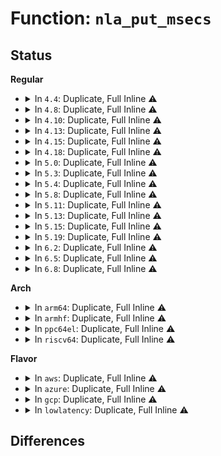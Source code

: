 # Function: <code>nla_put_msecs</code>

## Status
<b>Regular</b>
<ul>
<li>
<details>
<summary>In <code>4.4</code>: Duplicate, Full Inline ⚠️</summary>

**Collision:** Static Duplication

**Inline:** Full

**Transformation:** False

**Instances:**

```
In net/core/neighbour.c (ffffffff8172624c)
Location: include/net/netlink.h:955
Inline: True
Inline callers:
  - net/core/neighbour.c:neightbl_fill_parms
  - net/core/neighbour.c:neightbl_fill_parms
  - net/core/neighbour.c:neightbl_fill_parms
  - net/core/neighbour.c:neightbl_fill_parms
  - net/core/neighbour.c:neightbl_fill_parms
  - net/core/neighbour.c:neightbl_fill_parms
  - net/core/neighbour.c:neightbl_fill_parms
  - net/core/neighbour.c:neightbl_fill_parms
```
```
In net/ipv4/tcp_metrics.c (ffffffff81781224)
Location: include/net/netlink.h:955
Inline: True
Inline callers:
  - net/ipv4/tcp_metrics.c:tcp_metrics_fill_info
  - net/ipv4/tcp_metrics.c:tcp_metrics_fill_info
```
</details>
</li>
<li>
<details>
<summary>In <code>4.8</code>: Duplicate, Full Inline ⚠️</summary>

**Collision:** Static Duplication

**Inline:** Full

**Transformation:** False

**Instances:**

```
In net/core/neighbour.c (ffffffff8178fd04)
Location: include/net/netlink.h:978
Inline: True
Inline callers:
  - net/core/neighbour.c:neightbl_fill_parms
  - net/core/neighbour.c:neightbl_fill_parms
  - net/core/neighbour.c:neightbl_fill_parms
  - net/core/neighbour.c:neightbl_fill_parms
  - net/core/neighbour.c:neightbl_fill_parms
  - net/core/neighbour.c:neightbl_fill_parms
  - net/core/neighbour.c:neightbl_fill_parms
  - net/core/neighbour.c:neightbl_fill_parms
```
```
In net/ipv4/tcp_metrics.c (ffffffff817ee970)
Location: include/net/netlink.h:978
Inline: True
Inline callers:
  - net/ipv4/tcp_metrics.c:tcp_metrics_fill_info
  - net/ipv4/tcp_metrics.c:tcp_metrics_fill_info
```
</details>
</li>
<li>
<details>
<summary>In <code>4.10</code>: Duplicate, Full Inline ⚠️</summary>

**Collision:** Static Duplication

**Inline:** Full

**Transformation:** False

**Instances:**

```
In net/core/neighbour.c (ffffffff817bd5b4)
Location: include/net/netlink.h:978
Inline: True
Inline callers:
  - net/core/neighbour.c:neightbl_fill_parms
  - net/core/neighbour.c:neightbl_fill_parms
  - net/core/neighbour.c:neightbl_fill_parms
  - net/core/neighbour.c:neightbl_fill_parms
  - net/core/neighbour.c:neightbl_fill_parms
  - net/core/neighbour.c:neightbl_fill_parms
  - net/core/neighbour.c:neightbl_fill_parms
  - net/core/neighbour.c:neightbl_fill_parms
```
```
In net/ipv4/tcp_metrics.c (ffffffff8181f380)
Location: include/net/netlink.h:978
Inline: True
Inline callers:
  - net/ipv4/tcp_metrics.c:tcp_metrics_fill_info
  - net/ipv4/tcp_metrics.c:tcp_metrics_fill_info
```
</details>
</li>
<li>
<details>
<summary>In <code>4.13</code>: Duplicate, Full Inline ⚠️</summary>

**Collision:** Static Duplication

**Inline:** Full

**Transformation:** False

**Instances:**

```
In net/core/neighbour.c (ffffffff817dbce1)
Location: include/net/netlink.h:990
Inline: True
Inline callers:
  - net/core/neighbour.c:neightbl_fill_parms
  - net/core/neighbour.c:neightbl_fill_parms
  - net/core/neighbour.c:neightbl_fill_parms
  - net/core/neighbour.c:neightbl_fill_parms
  - net/core/neighbour.c:neightbl_fill_parms
  - net/core/neighbour.c:neightbl_fill_parms
  - net/core/neighbour.c:neightbl_fill_parms
  - net/core/neighbour.c:neightbl_fill_parms
```
```
In net/ipv4/tcp_metrics.c (ffffffff8183ff39)
Location: include/net/netlink.h:990
Inline: True
Inline callers:
  - net/ipv4/tcp_metrics.c:tcp_metrics_fill_info
  - net/ipv4/tcp_metrics.c:tcp_metrics_fill_info
```
</details>
</li>
<li>
<details>
<summary>In <code>4.15</code>: Duplicate, Full Inline ⚠️</summary>

**Collision:** Static Duplication

**Inline:** Full

**Transformation:** False

**Instances:**

```
In net/core/neighbour.c (ffffffff81856782)
Location: include/net/netlink.h:1031
Inline: True
Inline callers:
  - net/core/neighbour.c:neightbl_fill_parms
  - net/core/neighbour.c:neightbl_fill_parms
  - net/core/neighbour.c:neightbl_fill_parms
  - net/core/neighbour.c:neightbl_fill_parms
  - net/core/neighbour.c:neightbl_fill_parms
  - net/core/neighbour.c:neightbl_fill_parms
  - net/core/neighbour.c:neightbl_fill_parms
  - net/core/neighbour.c:neightbl_fill_parms
```
```
In net/ipv4/tcp_metrics.c (ffffffff818bf2de)
Location: include/net/netlink.h:1031
Inline: True
Inline callers:
  - net/ipv4/tcp_metrics.c:tcp_metrics_fill_info
  - net/ipv4/tcp_metrics.c:tcp_metrics_fill_info
```
</details>
</li>
<li>
<details>
<summary>In <code>4.18</code>: Duplicate, Full Inline ⚠️</summary>

**Collision:** Static Duplication

**Inline:** Full

**Transformation:** False

**Instances:**

```
In net/core/neighbour.c (ffffffff818a20cd)
Location: include/net/netlink.h:1031
Inline: True
Inline callers:
  - net/core/neighbour.c:neightbl_fill_parms
  - net/core/neighbour.c:neightbl_fill_parms
  - net/core/neighbour.c:neightbl_fill_parms
  - net/core/neighbour.c:neightbl_fill_parms
  - net/core/neighbour.c:neightbl_fill_parms
  - net/core/neighbour.c:neightbl_fill_parms
  - net/core/neighbour.c:neightbl_fill_parms
  - net/core/neighbour.c:neightbl_fill_parms
```
```
In net/ipv4/tcp_metrics.c (ffffffff81914f6e)
Location: include/net/netlink.h:1031
Inline: True
Inline callers:
  - net/ipv4/tcp_metrics.c:tcp_metrics_fill_info
  - net/ipv4/tcp_metrics.c:tcp_metrics_fill_info
```
</details>
</li>
<li>
<details>
<summary>In <code>5.0</code>: Duplicate, Full Inline ⚠️</summary>

**Collision:** Static Duplication

**Inline:** Full

**Transformation:** False

**Instances:**

```
In net/core/neighbour.c (ffffffff818c52ad)
Location: include/net/netlink.h:1174
Inline: True
Inline callers:
  - net/core/neighbour.c:neightbl_fill_parms
  - net/core/neighbour.c:neightbl_fill_parms
  - net/core/neighbour.c:neightbl_fill_parms
  - net/core/neighbour.c:neightbl_fill_parms
  - net/core/neighbour.c:neightbl_fill_parms
  - net/core/neighbour.c:neightbl_fill_parms
  - net/core/neighbour.c:neightbl_fill_parms
  - net/core/neighbour.c:neightbl_fill_parms
```
```
In net/ipv4/tcp_metrics.c (ffffffff8194371e)
Location: include/net/netlink.h:1174
Inline: True
Inline callers:
  - net/ipv4/tcp_metrics.c:tcp_metrics_fill_info
  - net/ipv4/tcp_metrics.c:tcp_metrics_fill_info
```
</details>
</li>
<li>
<details>
<summary>In <code>5.3</code>: Duplicate, Full Inline ⚠️</summary>

**Collision:** Static Duplication

**Inline:** Full

**Transformation:** False

**Instances:**

```
In net/core/neighbour.c (ffffffff8191130d)
Location: include/net/netlink.h:1432
Inline: True
Inline callers:
  - net/core/neighbour.c:neightbl_fill_parms
  - net/core/neighbour.c:neightbl_fill_parms
  - net/core/neighbour.c:neightbl_fill_parms
  - net/core/neighbour.c:neightbl_fill_parms
  - net/core/neighbour.c:neightbl_fill_parms
  - net/core/neighbour.c:neightbl_fill_parms
  - net/core/neighbour.c:neightbl_fill_parms
  - net/core/neighbour.c:neightbl_fill_parms
```
```
In net/ipv4/tcp_metrics.c (ffffffff819a7cdf)
Location: include/net/netlink.h:1432
Inline: True
Inline callers:
  - net/ipv4/tcp_metrics.c:tcp_metrics_fill_info
  - net/ipv4/tcp_metrics.c:tcp_metrics_fill_info
```
</details>
</li>
<li>
<details>
<summary>In <code>5.4</code>: Duplicate, Full Inline ⚠️</summary>

**Collision:** Static Duplication

**Inline:** Full

**Transformation:** False

**Instances:**

```
In net/core/neighbour.c (ffffffff819433aa)
Location: include/net/netlink.h:1432
Inline: True
Inline callers:
  - net/core/neighbour.c:neightbl_fill_parms
  - net/core/neighbour.c:neightbl_fill_parms
  - net/core/neighbour.c:neightbl_fill_parms
  - net/core/neighbour.c:neightbl_fill_parms
  - net/core/neighbour.c:neightbl_fill_parms
  - net/core/neighbour.c:neightbl_fill_parms
  - net/core/neighbour.c:neightbl_fill_parms
  - net/core/neighbour.c:neightbl_fill_parms
```
```
In net/ipv4/tcp_metrics.c (ffffffff819ded6f)
Location: include/net/netlink.h:1432
Inline: True
Inline callers:
  - net/ipv4/tcp_metrics.c:tcp_metrics_fill_info
  - net/ipv4/tcp_metrics.c:tcp_metrics_fill_info
```
</details>
</li>
<li>
<details>
<summary>In <code>5.8</code>: Duplicate, Full Inline ⚠️</summary>

**Collision:** Static Duplication

**Inline:** Full

**Transformation:** False

**Instances:**

```
In net/core/neighbour.c (ffffffff81a139ea)
Location: include/net/netlink.h:1484
Inline: True
Inline callers:
  - net/core/neighbour.c:neightbl_fill_parms
  - net/core/neighbour.c:neightbl_fill_parms
  - net/core/neighbour.c:neightbl_fill_parms
  - net/core/neighbour.c:neightbl_fill_parms
  - net/core/neighbour.c:neightbl_fill_parms
  - net/core/neighbour.c:neightbl_fill_parms
  - net/core/neighbour.c:neightbl_fill_parms
  - net/core/neighbour.c:neightbl_fill_parms
```
```
In net/ipv4/tcp_metrics.c (ffffffff81acbd91)
Location: include/net/netlink.h:1484
Inline: True
Inline callers:
  - net/ipv4/tcp_metrics.c:tcp_metrics_fill_info
  - net/ipv4/tcp_metrics.c:tcp_metrics_fill_info
```
</details>
</li>
<li>
<details>
<summary>In <code>5.11</code>: Duplicate, Full Inline ⚠️</summary>

**Collision:** Static Duplication

**Inline:** Full

**Transformation:** False

**Instances:**

```
In net/core/neighbour.c (ffffffff81a13d0a)
Location: include/net/netlink.h:1497
Inline: True
Inline callers:
  - net/core/neighbour.c:neightbl_fill_parms
  - net/core/neighbour.c:neightbl_fill_parms
  - net/core/neighbour.c:neightbl_fill_parms
  - net/core/neighbour.c:neightbl_fill_parms
  - net/core/neighbour.c:neightbl_fill_parms
  - net/core/neighbour.c:neightbl_fill_parms
  - net/core/neighbour.c:neightbl_fill_parms
  - net/core/neighbour.c:neightbl_fill_parms
```
```
In net/ipv4/tcp_metrics.c (ffffffff81ad7d51)
Location: include/net/netlink.h:1497
Inline: True
Inline callers:
  - net/ipv4/tcp_metrics.c:tcp_metrics_fill_info
  - net/ipv4/tcp_metrics.c:tcp_metrics_fill_info
```
</details>
</li>
<li>
<details>
<summary>In <code>5.13</code>: Duplicate, Full Inline ⚠️</summary>

**Collision:** Static Duplication

**Inline:** Full

**Transformation:** False

**Instances:**

```
In net/core/neighbour.c (ffffffff819fa57a)
Location: include/net/netlink.h:1497
Inline: True
Inline callers:
  - net/core/neighbour.c:neightbl_fill_parms
  - net/core/neighbour.c:neightbl_fill_parms
  - net/core/neighbour.c:neightbl_fill_parms
  - net/core/neighbour.c:neightbl_fill_parms
  - net/core/neighbour.c:neightbl_fill_parms
  - net/core/neighbour.c:neightbl_fill_parms
  - net/core/neighbour.c:neightbl_fill_parms
  - net/core/neighbour.c:neightbl_fill_parms
```
```
In net/ipv4/tcp_metrics.c (ffffffff81ac2ecd)
Location: include/net/netlink.h:1497
Inline: True
Inline callers:
  - net/ipv4/tcp_metrics.c:tcp_metrics_fill_info
  - net/ipv4/tcp_metrics.c:tcp_metrics_fill_info
```
</details>
</li>
<li>
<details>
<summary>In <code>5.15</code>: Duplicate, Full Inline ⚠️</summary>

**Collision:** Static Duplication

**Inline:** Full

**Transformation:** False

**Instances:**

```
In net/core/neighbour.c (ffffffff81aabbea)
Location: include/net/netlink.h:1497
Inline: True
Inline callers:
  - net/core/neighbour.c:neightbl_fill_parms
  - net/core/neighbour.c:neightbl_fill_parms
  - net/core/neighbour.c:neightbl_fill_parms
  - net/core/neighbour.c:neightbl_fill_parms
  - net/core/neighbour.c:neightbl_fill_parms
  - net/core/neighbour.c:neightbl_fill_parms
  - net/core/neighbour.c:neightbl_fill_parms
  - net/core/neighbour.c:neightbl_fill_parms
```
```
In net/ipv4/tcp_metrics.c (ffffffff81b80a8a)
Location: include/net/netlink.h:1497
Inline: True
Inline callers:
  - net/ipv4/tcp_metrics.c:tcp_metrics_fill_info
  - net/ipv4/tcp_metrics.c:tcp_metrics_fill_info
```
</details>
</li>
<li>
<details>
<summary>In <code>5.19</code>: Duplicate, Full Inline ⚠️</summary>

**Collision:** Static Duplication

**Inline:** Full

**Transformation:** False

**Instances:**

```
In net/core/neighbour.c (ffffffff81c24947)
Location: include/net/netlink.h:1497
Inline: True
Inline callers:
  - net/core/neighbour.c:neightbl_fill_parms
  - net/core/neighbour.c:neightbl_fill_parms
  - net/core/neighbour.c:neightbl_fill_parms
  - net/core/neighbour.c:neightbl_fill_parms
  - net/core/neighbour.c:neightbl_fill_parms
  - net/core/neighbour.c:neightbl_fill_parms
  - net/core/neighbour.c:neightbl_fill_parms
  - net/core/neighbour.c:neightbl_fill_parms
```
```
In net/ipv4/tcp_metrics.c (ffffffff81d10e90)
Location: include/net/netlink.h:1497
Inline: True
Inline callers:
  - net/ipv4/tcp_metrics.c:tcp_metrics_fill_info
  - net/ipv4/tcp_metrics.c:tcp_metrics_fill_info
```
</details>
</li>
<li>
<details>
<summary>In <code>6.2</code>: Duplicate, Full Inline ⚠️</summary>

**Collision:** Static Duplication

**Inline:** Full

**Transformation:** False

**Instances:**

```
In net/core/neighbour.c (ffffffff81dd6c3a)
Location: include/net/netlink.h:1546
Inline: True
Inline callers:
  - net/core/neighbour.c:neightbl_fill_parms
  - net/core/neighbour.c:neightbl_fill_parms
  - net/core/neighbour.c:neightbl_fill_parms
  - net/core/neighbour.c:neightbl_fill_parms
  - net/core/neighbour.c:neightbl_fill_parms
  - net/core/neighbour.c:neightbl_fill_parms
  - net/core/neighbour.c:neightbl_fill_parms
  - net/core/neighbour.c:neightbl_fill_parms
  - net/core/neighbour.c:neightbl_fill_parms
```
```
In net/ipv4/tcp_metrics.c (ffffffff81ed6c10)
Location: include/net/netlink.h:1546
Inline: True
Inline callers:
  - net/ipv4/tcp_metrics.c:tcp_metrics_fill_info
  - net/ipv4/tcp_metrics.c:tcp_metrics_fill_info
```
</details>
</li>
<li>
<details>
<summary>In <code>6.5</code>: Duplicate, Full Inline ⚠️</summary>

**Collision:** Static Duplication

**Inline:** Full

**Transformation:** False

**Instances:**

```
In net/core/neighbour.c (ffffffff81e47a6a)
Location: include/net/netlink.h:1547
Inline: True
Inline callers:
  - net/core/neighbour.c:neightbl_fill_parms
  - net/core/neighbour.c:neightbl_fill_parms
  - net/core/neighbour.c:neightbl_fill_parms
  - net/core/neighbour.c:neightbl_fill_parms
  - net/core/neighbour.c:neightbl_fill_parms
  - net/core/neighbour.c:neightbl_fill_parms
  - net/core/neighbour.c:neightbl_fill_parms
  - net/core/neighbour.c:neightbl_fill_parms
  - net/core/neighbour.c:neightbl_fill_parms
```
```
In net/ipv4/tcp_metrics.c (ffffffff81f35bad)
Location: include/net/netlink.h:1547
Inline: True
Inline callers:
  - net/ipv4/tcp_metrics.c:tcp_metrics_fill_info
  - net/ipv4/tcp_metrics.c:tcp_metrics_fill_info
```
</details>
</li>
<li>
<details>
<summary>In <code>6.8</code>: Duplicate, Full Inline ⚠️</summary>

**Collision:** Static Duplication

**Inline:** Full

**Transformation:** False

**Instances:**

```
In net/core/neighbour.c (ffffffff81f0671a)
Location: include/net/netlink.h:1623
Inline: True
Inline callers:
  - net/core/neighbour.c:neightbl_fill_parms
  - net/core/neighbour.c:neightbl_fill_parms
  - net/core/neighbour.c:neightbl_fill_parms
  - net/core/neighbour.c:neightbl_fill_parms
  - net/core/neighbour.c:neightbl_fill_parms
  - net/core/neighbour.c:neightbl_fill_parms
  - net/core/neighbour.c:neightbl_fill_parms
  - net/core/neighbour.c:neightbl_fill_parms
  - net/core/neighbour.c:neightbl_fill_parms
```
```
In net/ipv4/tcp_metrics.c (ffffffff81ffbc5d)
Location: include/net/netlink.h:1623
Inline: True
Inline callers:
  - net/ipv4/tcp_metrics.c:tcp_metrics_fill_info
  - net/ipv4/tcp_metrics.c:tcp_metrics_fill_info
```
</details>
</li>
</ul>
<b>Arch</b>
<ul>
<li>
<details>
<summary>In <code>arm64</code>: Duplicate, Full Inline ⚠️</summary>

**Collision:** Static Duplication

**Inline:** Full

**Transformation:** False

**Instances:**

```
In net/core/neighbour.c (ffff800010be2cac)
Location: include/net/netlink.h:1432
Inline: True
Inline callers:
  - net/core/neighbour.c:neightbl_fill_parms
  - net/core/neighbour.c:neightbl_fill_parms
  - net/core/neighbour.c:neightbl_fill_parms
  - net/core/neighbour.c:neightbl_fill_parms
  - net/core/neighbour.c:neightbl_fill_parms
  - net/core/neighbour.c:neightbl_fill_parms
  - net/core/neighbour.c:neightbl_fill_parms
  - net/core/neighbour.c:neightbl_fill_parms
```
```
In net/ipv4/tcp_metrics.c (ffff800010c91f1c)
Location: include/net/netlink.h:1432
Inline: True
Inline callers:
  - net/ipv4/tcp_metrics.c:tcp_metrics_fill_info
  - net/ipv4/tcp_metrics.c:tcp_metrics_fill_info
```
</details>
</li>
<li>
<details>
<summary>In <code>armhf</code>: Duplicate, Full Inline ⚠️</summary>

**Collision:** Static Duplication

**Inline:** Full

**Transformation:** False

**Instances:**

```
In net/core/neighbour.c (c0cfdc80)
Location: include/net/netlink.h:1432
Inline: True
Inline callers:
  - net/core/neighbour.c:neightbl_fill_parms
  - net/core/neighbour.c:neightbl_fill_parms
  - net/core/neighbour.c:neightbl_fill_parms
  - net/core/neighbour.c:neightbl_fill_parms
  - net/core/neighbour.c:neightbl_fill_parms
  - net/core/neighbour.c:neightbl_fill_parms
  - net/core/neighbour.c:neightbl_fill_parms
  - net/core/neighbour.c:neightbl_fill_parms
```
```
In net/ipv4/tcp_metrics.c (c0da0bf0)
Location: include/net/netlink.h:1432
Inline: True
Inline callers:
  - net/ipv4/tcp_metrics.c:tcp_metrics_fill_info
  - net/ipv4/tcp_metrics.c:tcp_metrics_fill_info
```
</details>
</li>
<li>
<details>
<summary>In <code>ppc64el</code>: Duplicate, Full Inline ⚠️</summary>

**Collision:** Static Duplication

**Inline:** Full

**Transformation:** False

**Instances:**

```
In net/core/neighbour.c (c000000000cc6a8c)
Location: include/net/netlink.h:1432
Inline: True
Inline callers:
  - net/core/neighbour.c:neightbl_fill_parms
  - net/core/neighbour.c:neightbl_fill_parms
  - net/core/neighbour.c:neightbl_fill_parms
  - net/core/neighbour.c:neightbl_fill_parms
  - net/core/neighbour.c:neightbl_fill_parms
  - net/core/neighbour.c:neightbl_fill_parms
  - net/core/neighbour.c:neightbl_fill_parms
  - net/core/neighbour.c:neightbl_fill_parms
```
```
In net/ipv4/tcp_metrics.c (c000000000da2614)
Location: include/net/netlink.h:1432
Inline: True
Inline callers:
  - net/ipv4/tcp_metrics.c:tcp_metrics_fill_info
  - net/ipv4/tcp_metrics.c:tcp_metrics_fill_info
```
</details>
</li>
<li>
<details>
<summary>In <code>riscv64</code>: Duplicate, Full Inline ⚠️</summary>

**Collision:** Static Duplication

**Inline:** Full

**Transformation:** False

**Instances:**

```
In net/core/neighbour.c (ffffffe00076a316)
Location: include/net/netlink.h:1432
Inline: True
Inline callers:
  - net/core/neighbour.c:neightbl_fill_parms
  - net/core/neighbour.c:neightbl_fill_parms
  - net/core/neighbour.c:neightbl_fill_parms
  - net/core/neighbour.c:neightbl_fill_parms
  - net/core/neighbour.c:neightbl_fill_parms
  - net/core/neighbour.c:neightbl_fill_parms
  - net/core/neighbour.c:neightbl_fill_parms
  - net/core/neighbour.c:neightbl_fill_parms
```
```
In net/ipv4/tcp_metrics.c (ffffffe0007f1f40)
Location: include/net/netlink.h:1432
Inline: True
Inline callers:
  - net/ipv4/tcp_metrics.c:tcp_metrics_fill_info
  - net/ipv4/tcp_metrics.c:tcp_metrics_fill_info
```
</details>
</li>
</ul>
<b>Flavor</b>
<ul>
<li>
<details>
<summary>In <code>aws</code>: Duplicate, Full Inline ⚠️</summary>

**Collision:** Static Duplication

**Inline:** Full

**Transformation:** False

**Instances:**

```
In net/core/neighbour.c (ffffffff818e337a)
Location: include/net/netlink.h:1432
Inline: True
Inline callers:
  - net/core/neighbour.c:neightbl_fill_parms
  - net/core/neighbour.c:neightbl_fill_parms
  - net/core/neighbour.c:neightbl_fill_parms
  - net/core/neighbour.c:neightbl_fill_parms
  - net/core/neighbour.c:neightbl_fill_parms
  - net/core/neighbour.c:neightbl_fill_parms
  - net/core/neighbour.c:neightbl_fill_parms
  - net/core/neighbour.c:neightbl_fill_parms
```
```
In net/ipv4/tcp_metrics.c (ffffffff8197ebdf)
Location: include/net/netlink.h:1432
Inline: True
Inline callers:
  - net/ipv4/tcp_metrics.c:tcp_metrics_fill_info
  - net/ipv4/tcp_metrics.c:tcp_metrics_fill_info
```
</details>
</li>
<li>
<details>
<summary>In <code>azure</code>: Duplicate, Full Inline ⚠️</summary>

**Collision:** Static Duplication

**Inline:** Full

**Transformation:** False

**Instances:**

```
In net/core/neighbour.c (ffffffff8189d1ba)
Location: include/net/netlink.h:1432
Inline: True
Inline callers:
  - net/core/neighbour.c:neightbl_fill_parms
  - net/core/neighbour.c:neightbl_fill_parms
  - net/core/neighbour.c:neightbl_fill_parms
  - net/core/neighbour.c:neightbl_fill_parms
  - net/core/neighbour.c:neightbl_fill_parms
  - net/core/neighbour.c:neightbl_fill_parms
  - net/core/neighbour.c:neightbl_fill_parms
  - net/core/neighbour.c:neightbl_fill_parms
```
```
In net/ipv4/tcp_metrics.c (ffffffff8193869f)
Location: include/net/netlink.h:1432
Inline: True
Inline callers:
  - net/ipv4/tcp_metrics.c:tcp_metrics_fill_info
  - net/ipv4/tcp_metrics.c:tcp_metrics_fill_info
```
</details>
</li>
<li>
<details>
<summary>In <code>gcp</code>: Duplicate, Full Inline ⚠️</summary>

**Collision:** Static Duplication

**Inline:** Full

**Transformation:** False

**Instances:**

```
In net/core/neighbour.c (ffffffff819343aa)
Location: include/net/netlink.h:1432
Inline: True
Inline callers:
  - net/core/neighbour.c:neightbl_fill_parms
  - net/core/neighbour.c:neightbl_fill_parms
  - net/core/neighbour.c:neightbl_fill_parms
  - net/core/neighbour.c:neightbl_fill_parms
  - net/core/neighbour.c:neightbl_fill_parms
  - net/core/neighbour.c:neightbl_fill_parms
  - net/core/neighbour.c:neightbl_fill_parms
  - net/core/neighbour.c:neightbl_fill_parms
```
```
In net/ipv4/tcp_metrics.c (ffffffff819e93af)
Location: include/net/netlink.h:1432
Inline: True
Inline callers:
  - net/ipv4/tcp_metrics.c:tcp_metrics_fill_info
  - net/ipv4/tcp_metrics.c:tcp_metrics_fill_info
```
</details>
</li>
<li>
<details>
<summary>In <code>lowlatency</code>: Duplicate, Full Inline ⚠️</summary>

**Collision:** Static Duplication

**Inline:** Full

**Transformation:** False

**Instances:**

```
In net/core/neighbour.c (ffffffff81955aba)
Location: include/net/netlink.h:1432
Inline: True
Inline callers:
  - net/core/neighbour.c:neightbl_fill_parms
  - net/core/neighbour.c:neightbl_fill_parms
  - net/core/neighbour.c:neightbl_fill_parms
  - net/core/neighbour.c:neightbl_fill_parms
  - net/core/neighbour.c:neightbl_fill_parms
  - net/core/neighbour.c:neightbl_fill_parms
  - net/core/neighbour.c:neightbl_fill_parms
  - net/core/neighbour.c:neightbl_fill_parms
```
```
In net/ipv4/tcp_metrics.c (ffffffff819f310f)
Location: include/net/netlink.h:1432
Inline: True
Inline callers:
  - net/ipv4/tcp_metrics.c:tcp_metrics_fill_info
  - net/ipv4/tcp_metrics.c:tcp_metrics_fill_info
```
</details>
</li>
</ul>

## Differences
